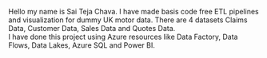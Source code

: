 Hello my name is Sai Teja Chava. I have made basis code free ETL pipelines and visualization for dummy UK motor data. There are 4 datasets Claims Data, Customer Data, Sales Data and Quotes Data.  
I have done this project using Azure resources like Data Factory, Data Flows, Data Lakes, Azure SQL and Power BI.
